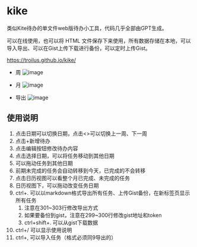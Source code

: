 # kike
类似Kite待办的单文件web版待办小工具，代码几乎全部由GPT生成。

可以在线使用，也可以将 HTML 文件保存下来使用，所有数据存储在本地，可以导入导出、可以在Gist上传下载进行备份，可以定时上传Gist。

https://troilus.github.io/kike/

- 周
![image](https://github.com/user-attachments/assets/e6b7c600-5ff3-4857-b234-c1846e1d40ec)

- 月
![image](https://github.com/user-attachments/assets/96add108-a637-43c6-9ed0-435a9b92a2b3)

- 导出
![image](https://github.com/user-attachments/assets/97e90f0f-550c-4842-ae05-9467755483aa)




## 使用说明
1. 点击日期可以切换日期，点击<>可以切换上一周、下一周
2. 点击+新增待办
3. 点击编辑按钮修改待办内容
4. 点击选择日期，可以将任务移动到其他日期
5. 可以拖动任务到其他日期
6. 前期未完成的任务会自动转移到今天，已完成的不会转移
7. 点击日历视图可以看整个月已完成、未完成的任务
8. 日历视图下，可以拖动改变任务日期
9. ctrl+. 可以以markdown格式导出所有任务、上传Gist备份，在新标签页显示所有任务
   1.  注意在301~303行修改导出方式
   2.  如果要备份到gist，注意在299~300行修改gist地址和token
   3.  ctrl+shift+. 可以从gist下载数据
10. ctrl+/ 可以显示使用说明
11. ctrl+, 可以导入任务（格式必须同9导出的）
